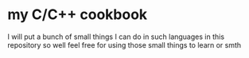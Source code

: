 # my C/C++ cookbook
I will put a bunch of small things I can do in such languages in this repository so well feel free for using those small things to learn or smth
